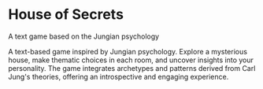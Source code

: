 # House of Secrets
A text game based on the Jungian psychology 

A text-based game inspired by Jungian psychology. Explore a mysterious house, make thematic choices in each room, and uncover insights into your personality. 
The game integrates archetypes and patterns derived from Carl Jung's theories, offering an introspective and engaging experience.
